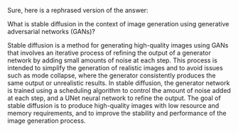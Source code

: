 Sure, here is a rephrased version of the answer:

What is stable diffusion in the context of image generation using generative adversarial networks (GANs)?

Stable diffusion is a method for generating high-quality images using GANs that involves an iterative process of refining the output of a generator network by adding small amounts of noise at each step. This process is intended to simplify the generation of realistic images and to avoid issues such as mode collapse, where the generator consistently produces the same output or unrealistic results. In stable diffusion, the generator network is trained using a scheduling algorithm to control the amount of noise added at each step, and a UNet neural network to refine the output. The goal of stable diffusion is to produce high-quality images with low resource and memory requirements, and to improve the stability and performance of the image generation process.
